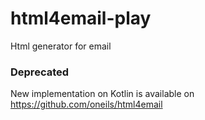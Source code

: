 # html4email-play
Html generator for email

### Deprecated ###

New implementation on Kotlin is available on https://github.com/oneils/html4email
